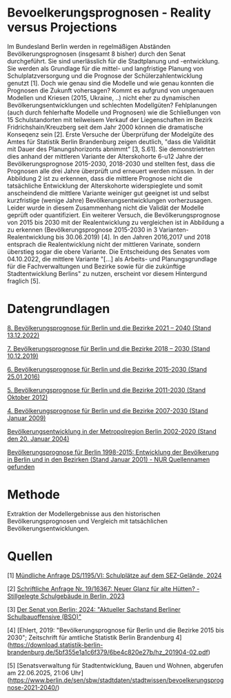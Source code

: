 # Bevoelkerungsprognosen - Reality versus Projections
Im Bundesland Berlin werden in regelmäßigen Abständen Bevölkerungsprognosen (insgesamt 8 bisher) durch den Senat durchgeführt. Sie sind unerlässlich für die Stadtplanung und -entwicklung. Sie werden als Grundlage für die mittel- und langfristige Planung von Schulplatzversorgung und die Prognose der Schülerzahlentwicklung genutzt [1]. Doch wie genau sind die Modelle und wie genau konnten die Prognosen die Zukunft vohersagen? Kommt es aufgrund von ungenauen Modellen und Kriesen (2015, Ukraine, ..) nicht eher zu dynamischen Bevölkerungsentwicklungen und schlechten Modellgüten? Fehlplanungen (auch durch fehlerhafte Modelle und Prognosen) wie die Schließungen von 15 Schulstandorten mit teilweisem Verkauf der Liegenschaften im Bezirk Fridrichshain/Kreuzberg seit dem Jahr 2000 können die dramatische Konseqenz sein [2]. Erste Versuche der Überprüfung der Modelgüte des Amtes für Statistik Berlin Brandenburg zeigen deutlich, "dass die Validität mit Dauer des Planungshorizonts abnimmt" [3, S.61]. Sie demonstrietrten dies anhand der mittleren Variante der Alterskohorte 6-u12 Jahre der Bevölkerungsprognose 2015-2030, 2018-2030 und stellten fest, dass die Prognosen alle drei Jahre überprüft und erneuert werden müssen. In der Abbildung 2 ist zu erkennen, dass die mittlere Prognose nicht die tatsächliche Entwicklung der Alterskohorte widerspieglete und somit anscheindend die mittlere Variante weiniger gut geeignet ist und selbst kurzfristige (wenige Jahre) Bevölkerungsentwicklungen vorherzusagen. Leider wurde in diesem Zusammenhang nicht die Validät der Modelle geprüft oder quantifiziert. Ein weiterer Versuch, die Bevölkerungsprognose von 2015 bis 2030 mit der Realentwicklung zu vergleichen ist in Abbildung a zu erkennen (Bevölkerungsprognose 2015-2030 in 3 Varianten-Realentwicklung bis 30.06.2019) [4]. In den Jahren 2016,2017 und 2018 entsprach die Realentwicklung nicht der mittleren Varinate, sondern überstieg sogar die obere Variante. Die Entscheidung des Senates vom 04.10.2022, die mittlere Variante "[...] als Arbeits- und Planungsgrundlage für die Fachverwaltungen und Bezirke sowie für die zukünftige Stadtentwicklung Berlins" zu nutzen, erscheint vor diesem Hintergund fraglich [5]. 



# Datengrundlagen
[8. Bevölkerungsprognose für Berlin und die Bezirke 2021 – 2040 (Stand 13.12.2022)](https://www.google.com/url?sa=t&source=web&rct=j&opi=89978449&url=https://www.berlin.de/sen/sbw/_assets/stadtdaten/stadtwissen/bevoelkerungsprognose-2021-2040/bericht_bevoelkerungsprognose_2021-2040.pdf&ved=2ahUKEwiNjvv27fyNAxWcBNsEHQRTNwAQFnoECBwQAQ&usg=AOvVaw1ij2qN3eroAbL0Byaj3Yv4)

[7. Bevölkerungsprognose für Berlin und die Bezirke 2018 – 2030 (Stand 10.12.2019)](https://www.demografie-portal.de/DE/Publikationen/2019/bevoelkerungsprognose-fuer-berlin-und-die-Bezirke-2018-2030.pdf?__blob=publicationFile&v=1)

[6. Bevölkerungsprognose für Berlin und die Bezirke 2015-2030 (Stand 25.01.2016)](https://digital.zlb.de/viewer/api/v1/records/34383995_2015_2030/files/media/Bericht_Bevprog2015-2030.pdf)

[5. Bevölkerungsprognose für Berlin und die Bezirke 2011-2030 (Stand Oktober 2012)](https://www.google.com/url?sa=t&source=web&rct=j&opi=89978449&url=https://digital.zlb.de/viewer/api/v1/records/15603502_2011-30/files/media/01_bevprog_2011_2030_kurzfassung.pdf&ved=2ahUKEwiA6tyV9fyNAxX9_7sIHZsbAwgQFnoECBYQAQ&usg=AOvVaw2MKop_x6bWNEgPu0xhXuLt)

[4. Bevölkerungsprognose für Berlin und die Bezirke 2007-2030 (Stand Januar 2009)](https://digital.zlb.de/viewer/api/v1/records/15603502_2007-30/files/media/01_bevprog_2007_2030_kurzfassung.pdf)

[Bevölkerungsentwicklung in der Metropolregion Berlin 2002-2020 (Stand den 20. Januar 2004)](https://www.google.com/url?sa=t&source=web&rct=j&opi=89978449&url=https://digital.zlb.de/viewer/api/v1/records/15603519_2002-20/files/images/metropolreg_2002_2020.pdf/full.pdf&ved=2ahUKEwitm_Sz9_yNAxV8SfEDHVsNGRUQFnoECBcQAQ&usg=AOvVaw1bBVu1-O-OyrhoxqxiljBd)

[Bevölkerungsprognose für Berlin 1998-2015: Entwicklung der Bevölkerung in Berlin und in den Bezirken (Stand Januar 2001) - NUR Quellennamen gefunden](https://www.researchgate.net/publication/309784562_Bevolkerungsprognose_fur_Berlin_1998-2015_Entwicklung_der_Bevolkerung_in_Berlin_und_in_den_Bezirken)


# Methode 

Extraktion der Modellergebnisse aus den historischen Bevölkerungsprognosen und Vergleich mit tatsächlichen Bevölkerungsentwicklungen.

# Quellen

[1] [Mündliche Anfrage DS/1195/VI: Schulplätze auf dem SEZ-Gelände, 2024](https://bvv-friedrichshain-kreuzberg.berlin.de/pi-r/do027.asp?DOLFDNR=390724&options=64)

[2] [Schriftliche Anfrage Nr. 19/16367: Neuer Glanz für alte Hütten? - Stillgelegte Schulgebäude in Berlin, 2023](https://pardok.parlament-berlin.de/starweb/adis/citat/VT/19/SchrAnfr/S19-16367.pdf)

[3] [Der Senat von Berlin; 2024: "Aktueller Sachstand Berliner Schulbauoffensive (BSO)"](www.berlin.de/schulbau/_assets/service/downloadcenter/berichte-beschluesse/2024-bericht-sachstand-bso.pdf)

[4] [Ehlert, 2019: "Bevölkerungsprognose für Berlin und die Bezirke 2015 bis 2030"; Zeitschrift für amtliche Statistik Berlin Brandenburg 4] (https://download.statistik-berlin-brandenburg.de/5bf355e1a1c6f379/6be4c820e27b/hz_201904-02.pdf)

[5] [Senatsverwaltung für Stadtentwicklung, Bauen und Wohnen, abgerufen am 22.06.2025, 21:06 Uhr] (https://www.berlin.de/sen/sbw/stadtdaten/stadtwissen/bevoelkerungsprognose-2021-2040/)




